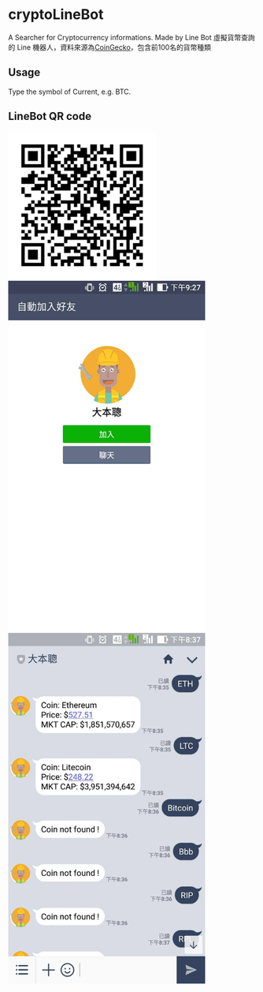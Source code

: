 # cryptoLineBot
A Searcher for Cryptocurrency informations. Made by Line Bot
虛擬貨幣查詢的 Line 機器人，資料來源為[CoinGecko](https://www.coingecko.com/zh-tw)，包含前100名的貨幣種類
## Usage
Type the symbol of Current, e.g. BTC.
## LineBot QR code
<img src="fJ7oSG33xP.png" width=300/>
<img src="25353233_1642311629123708_259620125_o.jpg" width=400/>
<img src="25371286_1642268949127976_525342314_o.jpg" width=400/>

